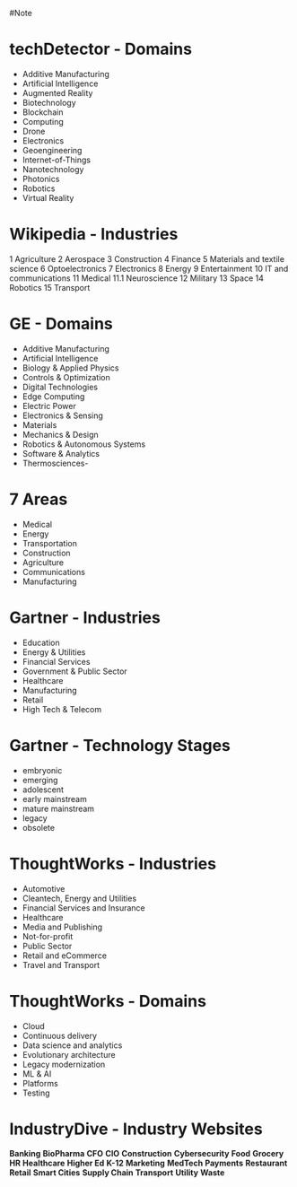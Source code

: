 #Note

# techDetector - Domains
- Additive Manufacturing
- Artificial Intelligence
- Augmented Reality
- Biotechnology
- Blockchain
- Computing
- Drone
- Electronics
- Geoengineering
- Internet-of-Things
- Nanotechnology
- Photonics
- Robotics
- Virtual Reality



# Wikipedia - Industries
1	Agriculture
2	Aerospace
3	Construction
4	Finance
5	Materials and textile science
6	Optoelectronics
7	Electronics
8	Energy
9	Entertainment
10	IT and communications
11	Medical
11.1	Neuroscience
12	Military
13	Space
14	Robotics
15	Transport



# GE - Domains
- Additive Manufacturing
- Artificial Intelligence
- Biology & Applied Physics
- Controls & Optimization
- Digital Technologies
- Edge Computing
- Electric Power
- Electronics & Sensing
- Materials
- Mechanics & Design
- Robotics & Autonomous Systems
- Software & Analytics
- Thermosciences- 


# 7 Areas
- Medical
- Energy
- Transportation
- Construction
- Agriculture
- Communications
- Manufacturing



# Gartner - Industries
- Education
- Energy & Utilities
- Financial Services
- Government & Public Sector
- Healthcare
- Manufacturing
- Retail
- High Tech & Telecom



# Gartner - Technology Stages
- embryonic
- emerging
- adolescent
- early mainstream
- mature mainstream
- legacy
- obsolete



# ThoughtWorks - Industries
- Automotive
- Cleantech, Energy and Utilities
- Financial Services and Insurance
- Healthcare
- Media and Publishing
- Not-for-profit
- Public Sector
- Retail and eCommerce
- Travel and Transport



# ThoughtWorks - Domains
- Cloud
- Continuous delivery
- Data science and analytics
- Evolutionary architecture
- Legacy modernization
- ML & AI
- Platforms
- Testing



# IndustryDive - Industry Websites
****Banking****
****BioPharma****
****CFO****
****CIO****
****Construction****
****Cybersecurity****
****Food****
****Grocery****
****HR****
****Healthcare****
****Higher Ed****
****K-12****
****Marketing****
****MedTech****
****Payments****
****Restaurant****
****Retail****
****Smart Cities****
****Supply Chain****
****Transport****
****Utility****
****Waste****